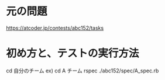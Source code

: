 # 元の問題

https://atcoder.jp/contests/abc152/tasks

# 初め方と、テストの実行方法

cd 自分のチーム
ex) cd A チーム
rspec ./abc152/spec/A_spec.rb
